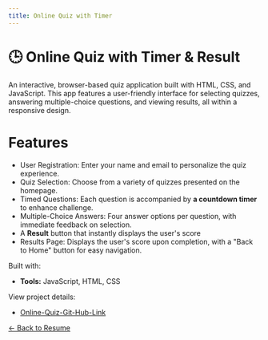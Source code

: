 ```yaml
---
title: Online Quiz with Timer
---
```


# 🕒 Online Quiz with Timer & Result

An interactive, browser-based quiz application built with HTML, CSS, and JavaScript. This app features a user-friendly interface for selecting quizzes, answering multiple-choice questions, and viewing results, all within a responsive design.

# Features


- User Registration: Enter your name and email to personalize the quiz experience.
- Quiz Selection: Choose from a variety of quizzes presented on the homepage.
- Timed Questions: Each question is accompanied by **a countdown timer** to enhance challenge.
- Multiple-Choice Answers: Four answer options per question, with immediate feedback on selection.
- A **Result** button that instantly displays the user's score
- Results Page: Displays the user's score upon completion, with a "Back to Home" button for easy navigation.



Built with:
- **Tools:** JavaScript, HTML, CSS

View project details:
- [Online-Quiz-Git-Hub-Link](https://github.com/zahrashefa318/Quiz)


[← Back to Resume](../../resume.md)
